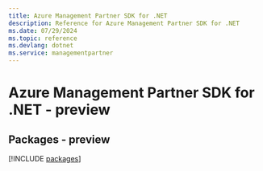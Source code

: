 ```yaml
---
title: Azure Management Partner SDK for .NET
description: Reference for Azure Management Partner SDK for .NET
ms.date: 07/29/2024
ms.topic: reference
ms.devlang: dotnet
ms.service: managementpartner
---
```

# Azure Management Partner SDK for .NET - preview
## Packages - preview
[!INCLUDE [packages](management-partner-index.md)]